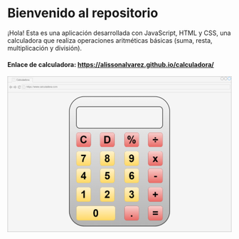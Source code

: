 # Bienvenido al repositorio

¡Hola! Esta es una aplicación desarrollada con JavaScript, HTML y CSS, una calculadora que realiza operaciones aritméticas básicas (suma, resta, multiplicación y división).

#### Enlace de calculadora: https://alissonalvarez.github.io/calculadora/

[![](https://raw.githubusercontent.com/AlissonAlvarez/calculadora/main/docs/calculadora.png)](httphttphttps://raw.githubusercontent.com/AlissonAlvarez/calculadora/main/docs/calculadora.pngs://raw.githubusercontent.com/AlissonAlvarez/calculadora/main/docs/calculadora.png)
